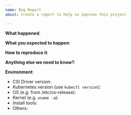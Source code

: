 ```yaml
---
name: Bug Report
about: Create a report to help us improve this project

---
```


<!-- Please use this template while reporting a bug and provide as much info as possible. Not doing so may result in your bug not being addressed in a timely manner. Thanks!
-->


**What happened**:

**What you expected to happen**:

**How to reproduce it**:

**Anything else we need to know?**:

**Environment**:
<!-- 
Run following command to get CSI driver version:
kubectl get po -n kube-system -o yaml | grep gcr | grep nfs
-->
- CSI Driver version:
- Kubernetes version (use `kubectl version`):
- OS (e.g. from /etc/os-release):
- Kernel (e.g. `uname -a`):
- Install tools:
- Others:
